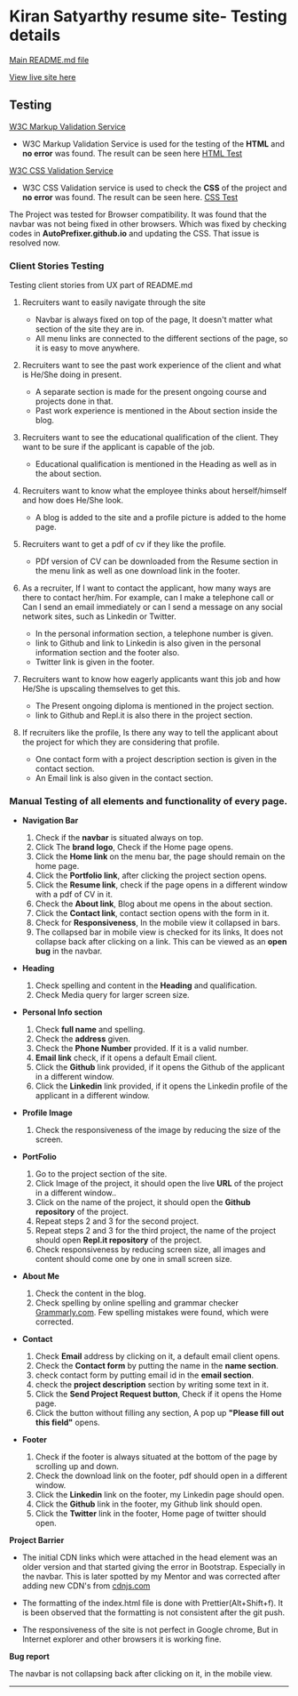 # Kiran Satyarthy resume site- Testing details

[Main README.md file](README.md)

[View live site here](https://kiran6248.github.io/MS1-KiranResume/index.html)

## Testing

  [W3C Markup Validation Service](https://validator.w3.org/)

  * W3C Markup Validation Service is used for the testing of the **HTML** and **no error** was found. The result can be seen here [HTML Test](assets/docs/html-test.JPG)

  [W3C CSS Validation Service](https://jigsaw.w3.org/css-validator/)

* W3C CSS Validation service is used to check the **CSS** of the project and **no error** was found. The result can be seen here. [CSS Test](assets/docs/css-test.JPG)

 The Project was tested for Browser compatibility. It was found that the navbar was not being fixed in other browsers. Which was fixed by checking codes in **AutoPrefixer.github.io** and updating 
the CSS. That issue is resolved now.

### **Client Stories Testing**

Testing client stories from UX part of README.md 

1. Recruiters want to easily navigate through the site 
    * Navbar is always fixed on top of the page, It doesn't matter what section of the site they are in.
    * All menu links are connected to the different sections of the page, so it is easy to move anywhere.

2. Recruiters want to see the past work experience of the client and what is He/She doing in present.
    * A separate section is made for the present ongoing course and projects done in that.
    * Past work experience is mentioned in the About section inside the blog.

3. Recruiters want to see the educational qualification of the client. They want to be sure if the applicant is capable of the job.
    * Educational qualification is mentioned in the Heading as well as in the about section.   

4. Recruiters want to know what the employee thinks about herself/himself and how does He/She look.
    * A blog is added to the site and a profile picture is added to the home page.

5. Recruiters want to get a pdf of cv if they like the profile.
    * PDf version of CV can be downloaded from the Resume section in the menu link as well as one download link in the footer.

6. As a recruiter, If I want to contact the applicant, how many ways are there to contact her/him. For example, can I make a telephone call or Can I send an 
 email immediately or can I send a message on any social network sites, such as Linkedin or Twitter.
    * In the personal information section, a telephone number is given. 
    * link to Github and link to Linkedin is also given in the personal information section and the footer also.
    * Twitter link is given in the footer.

7. Recruiters want to know how eagerly applicants want this job and how He/She is upscaling themselves to get this.
    * The Present ongoing diploma is mentioned in the project section.
    * link to Github and Repl.it is also there in the project section.

8. If recruiters like the profile, Is there any way to tell the applicant about the project for which they are considering that profile.
    * One contact form with a project description section is given in the contact section.
    * An Email link is also given in the contact section.    


 


### **Manual Testing of all elements and functionality of every page.**
* **Navigation Bar**
    
    1. Check if the **navbar** is situated always on top.
    2. Click The **brand logo**, Check if the Home page opens.
    3. Click the **Home link** on the menu bar, the page should remain on the home page.
    4. Click the **Portfolio link**, after clicking the project section opens.
    5. Click the **Resume link**, check if the page opens in a different window with a pdf of CV in it.
    6. Check the **About link**, Blog about me opens in the about section.
    7. Click the **Contact link**, contact section opens with the form in it.
    8. Check for **Responsiveness**, In the mobile view it collapsed in bars.
    9. The collapsed bar in mobile view is checked for its links, It does not collapse back after clicking on a link. This can be viewed as an **open bug** in the navbar.

* **Heading**

    1. Check spelling and content in the **Heading** and qualification.
    2. Check Media query for larger screen size.

* **Personal Info section**

    1. Check **full name** and spelling.
    2. Check the **address** given.
    3. Check the **Phone Number** provided. If it is a valid number.
    4. **Email link** check, if it opens a default Email client.
    5. Click the  **Github** link provided, if it opens the Github of the applicant in a different window.
    6. Click the **Linkedin** link provided, if it opens the Linkedin profile of the applicant in a different window.

* **Profile Image**

    1. Check the responsiveness of the image by reducing the size of the screen.

* **PortFolio**

    1. Go to the project section of the site.
    2. Click Image of the project, it should open the live **URL** of the project in a different window..
    3. Click on the name of the project, it should open the **Github repository** of the project.
    4. Repeat steps 2 and 3 for the second project.
    5. Repeat steps 2 and 3 for the third project, the name of the project should open **Repl.it repository** of the project.
    6. Check responsiveness by reducing screen size, all images and content should come one by one in small screen size.

* **About Me**

    1. Check the content in the blog.
    2. Check spelling by online spelling and grammar checker [Grammarly.com](https://app.grammarly.com/).
    Few spelling mistakes were found, which were corrected.

* **Contact**

    1. Check **Email** address by clicking on it, a default email client opens.
    2. Check the **Contact form** by putting the name in the **name section**.
    3. check contact form by putting email id in the **email section**.
    4. check the **project description** section by writing some text in it.
    5. Click the **Send Project Request button**, Check if it opens the Home page.
    6. Click the button without filling any section, A pop up **"Please fill out this field"** opens.

* **Footer**

    1. Check if the footer is always situated at the bottom of the page by scrolling up and down.
    2. Check the download link on the footer, pdf should open in a different window.
    3. Click the **Linkedin** link on the footer, my Linkedin page should open.
    4. Click the **Github** link in the footer, my Github link should open.
    5. Click the **Twitter** link in the footer, Home page of twitter should open.


**Project Barrier**

* The initial CDN links which were attached in the head element was an older version and that started giving the error in Bootstrap. Especially in the navbar. This is later spotted by my Mentor 
 and was corrected after adding new CDN's from [cdnjs.com](https://cdnjs.com/)

* The formatting of the index.html file is done with Prettier(Alt+Shift+f). It is been observed that the formatting is not consistent after the git push.

* The responsiveness of the site is not perfect in Google chrome, But in Internet explorer and other browsers it is working fine.



**Bug report**

The navbar is not collapsing back after clicking on it, in the mobile view.
***